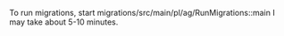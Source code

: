 To run migrations, start migrations/src/main/pl/ag/RunMigrations::main
I may take about 5-10 minutes.
